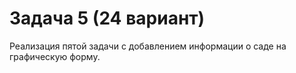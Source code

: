 # Задача 5 (24 вариант)
Реализация пятой задачи с добавлением информации о саде на графическую форму.
